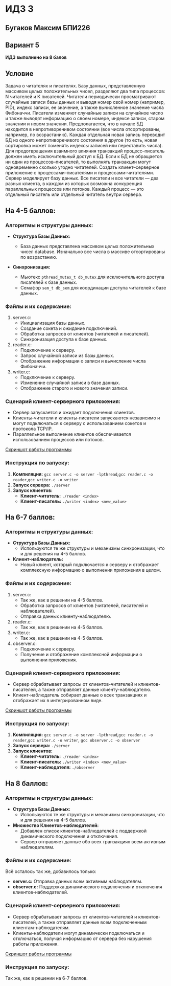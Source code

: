 # ИДЗ 3
## Бугаков Максим БПИ226
## Вариант 5
**ИДЗ выполнено на 8 балов**
## Условие
Задача о читателях и писателях. Базу данных, представленную массивом целых положительных чисел, разделяют два типа
процессов: N читателей и K писателей. Читатели периодически
просматривают случайные записи базы данных и выводя номер
свой номер (например, PID), индекс записи, ее значение, а также вычисленное значение числа Фибоначчи. Писатели изменяют случайные записи на случайное число и также выводят информацию о
своем номере, индексе записи, старом значении и новом значении.
Предполагается, что в начале БД находится в непротиворечивом
состоянии (все числа отсортированы, например, по возрастанию).
Каждая отдельная новая запись переводит БД из одного непротиворечивого состояния в другое (то есть, новая сортировка может
поменять индексы записей или переставить числа). Для предотвращения взаимного влияния транзакций процесс–писатель должен
иметь исключительный доступ к БД. Если к БД не обращается
ни один из процессов–писателей, то выполнять транзакции могут
одновременно сколько угодно читателей.
Создать клиент–серверное приложение с процессами–писателями и процессами–читателями.
Сервер моделирует базу данных. Все писатели и все читатели —
два разных клиента, в каждом из которых возможна конкуренция параллельных процессов или потоков. Каждый процесс —
это отдельный писатель или отдельный читатель внутри сервера.

## На 4-5 баллов:
### Алгоритмы и структуры данных:
 - **Структура Базы Данных:**

   - База данных представлена массивом целых положительных чисел database. Изначально все числа в массиве отсортированы по возрастанию.
- **Синхронизация:**
  - Мьютекс `pthread_mutex_t db_mutex` для исключительного доступа писателей к базе данных.
  - Семафор `sem_t db_sem` для координации доступа читателей к базе данных.

### Файлы и их содержание:
1. server.c:
    - Инициализация базы данных.
    - Создание сокета и ожидание подключений.
    - Обработка запросов от клиентов (читателей и писателей).
    - Синхронизация доступа к базе данных.
2. reader.c:
    - Подключение к серверу.
    - Запрос случайной записи из базы данных.
    - Отображение информации о записи и вычисление числа Фибоначчи.
3. writer.c:
    - Подключение к серверу.
    - Изменение случайной записи в базе данных.
    - Отображение старого и нового значения записи.

### Сценарий клиент-серверного приложения:
 - Сервер запускается и ожидает подключения клиентов.
 - Клиенты-читатели и клиенты-писатели запускаются независимо и могут подключаться к серверу с использованием сокетов и протокола TCP/IP.
 - Параллельное выполнение клиентов обеспечивается использованием процессов или потоков.

[Скриншот работы программы](grade_4-5/screenshot.jpg)
### Инструкция по запуску:
1. **Компиляция:** `gcc server.c -o server -lpthread`,`gcc reader.c -o reader`,`gcc writer.c -o writer`
2. **Запуск сервера:** `./server`
3. **Запуск клиентов:**
    - **Клиент-читатель:** `./reader <index>`
    - **Клиент-писатель:** `./writer <index> <new_value>`
  
## На 6-7 баллов:
### Алгоритмы и структуры данных:
 - **Структура Базы Данных:**
   - Используются те же структуры и механизмы синхронизации, что и для решения на 4-5 баллов.
- **Клиент-наблюдатель:**
  - Новый клиент, который подключается к серверу и отображает комплексную информацию о выполнении приложения в целом.

### Файлы и их содержание:
1. server.c:
    - Так же, как в решении на 4-5 баллов.
    - Обработка запросов от клиентов (читателей, писателей и наблюдателей).
    - Отправка данных клиенту-наблюдателю.
2. reader.c:
    - Так же, как в решении на 4-5 баллов.
3. writer.c:
    - Так же, как в решении на 4-5 баллов.
4. observer.c:
    - Подключение к серверу.
    - Получение и отображение комплексной информации о выполнении приложения.

### Сценарий клиент-серверного приложения:
 - Сервер обрабатывает запросы от клиентов-читателей и клиентов-писателей, а также отправляет данные клиенту-наблюдателю.
 - Клиент-наблюдатель собирает данные о всех транзакциях и отображает их в интегрированном виде.

[Скриншот работы программы](grade_6-7/screenshot.jpg)
### Инструкция по запуску:
1. **Компиляция:** `gcc server.c -o server -lpthread`,`gcc reader.c -o reader`,`gcc writer.c -o writer`, `gcc observer.c -o observer`
2. **Запуск сервера:** `./server`
3. **Запуск клиентов:**
    - **Клиент-читатель:** `./reader <index>`
    - **Клиент-писатель:** `./writer <index> <new_value>`
    - **Клиент-наблюдателя:** `./observer`
  
## На 8 баллов:
### Алгоритмы и структуры данных:
 - **Структура Базы Данных:**
   - Используются те же структуры и механизмы синхронизации, что и для решения на 4-5 баллов.
- **Множество Клиентов-наблюдателей:**
  - Добавлен список клиентов-наблюдателей с поддержкой динамического подключения и отключения.
  - Сервер отправляет данные обо всех транзакциях всем активным наблюдателям.

### Файлы и их содержание:
Всё осталось так же, добавилось только:
 - **server.c:** Отправка данных всем активным наблюдателям.
 - **observer.c:** Поддержка динамического подключения и отключения клиентов-наблюдателей.

### Сценарий клиент-серверного приложения:
 - Сервер обрабатывает запросы от клиентов-читателей и клиентов-писателей, а также отправляет данные всем подключенным клиентам-наблюдателям.
 - Клиенты-наблюдатели могут динамически подключаться и отключаться, получая информацию от сервера без нарушения работы приложения.

[Скриншот работы программы](grade_8/screenshot.png)
### Инструкция по запуску:
Так же, как в решении на 6-7 баллов.
  

  

